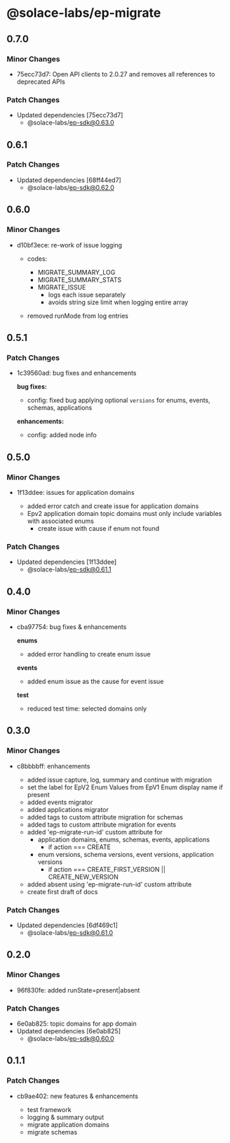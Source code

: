 # @solace-labs/ep-migrate

## 0.7.0

### Minor Changes

- 75ecc73d7: Open API clients to 2.0.27 and removes all references to deprecated APIs

### Patch Changes

- Updated dependencies [75ecc73d7]
  - @solace-labs/ep-sdk@0.63.0

## 0.6.1

### Patch Changes

- Updated dependencies [68ff44ed7]
  - @solace-labs/ep-sdk@0.62.0

## 0.6.0

### Minor Changes

- d10bf3ece: re-work of issue logging

  - codes:

    - MIGRATE_SUMMARY_LOG
    - MIGRATE_SUMMARY_STATS
    - MIGRATE_ISSUE
      - logs each issue separately
      - avoids string size limit when logging entire array

  - removed runMode from log entries

## 0.5.1

### Patch Changes

- 1c39560ad: bug fixes and enhancements

  **bug fixes:**

  - config: fixed bug applying optional `versions` for enums, events, schemas, applications

  **enhancements:**

  - config: added node info

## 0.5.0

### Minor Changes

- 1f13ddee: issues for application domains

  - added error catch and create issue for application domains
  - Epv2 application domain topic domains must only include variables with associated enums
    - create issue with cause if enum not found

### Patch Changes

- Updated dependencies [1f13ddee]
  - @solace-labs/ep-sdk@0.61.1

## 0.4.0

### Minor Changes

- cba97754: bug fixes & enhancements

  **enums**

  - added error handling to create enum issue

  **events**

  - added enum issue as the cause for event issue

  **test**

  - reduced test time: selected domains only

## 0.3.0

### Minor Changes

- c8bbbbff: enhancements

  - added issue capture, log, summary and continue with migration
  - set the label for EpV2 Enum Values from EpV1 Enum display name if present
  - added events migrator
  - added applications migrator
  - added tags to custom attribute migration for schemas
  - added tags to custom attribute migration for events
  - added 'ep-migrate-run-id' custom attribute for
    - application domains, enums, schemas, events, applications
      - if action === CREATE
    - enum versions, schema versions, event versions, application versions
      - if action === CREATE_FIRST_VERSION || CREATE_NEW_VERSION
  - added absent using 'ep-migrate-run-id' custom attribute
  - create first draft of docs

### Patch Changes

- Updated dependencies [6df469c1]
  - @solace-labs/ep-sdk@0.61.0

## 0.2.0

### Minor Changes

- 96f830fe: added runState=present|absent

### Patch Changes

- 6e0ab825: topic domains for app domain
- Updated dependencies [6e0ab825]
  - @solace-labs/ep-sdk@0.60.0

## 0.1.1

### Patch Changes

- cb9ae402: new features & enhancements

  - test framework
  - logging & summary output
  - migrate application domains
  - migrate schemas
